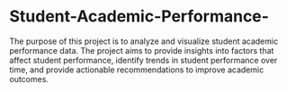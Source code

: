 # Student-Academic-Performance-
The purpose of this project is to analyze and visualize student academic performance data. The project aims to provide insights into factors that affect student performance, identify trends in student performance over time, and provide actionable recommendations to improve academic outcomes.
